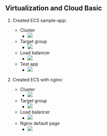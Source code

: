## Virtualization and Cloud Basic

1. Created ECS sample-app:
	* Cluster
		* ![](https://i.imgur.com/usradh2.png)
	* Target group
		* ![](https://i.imgur.com/IHsAvKs.png)
	* Load balancer
		* ![](https://i.imgur.com/OH3JGHn.png)
	* Test app
		* ![](https://i.imgur.com/o7NWVjL.png)

2. Created ECS with nginx:
	* Cluster
		* ![](https://i.imgur.com/NuyuLqf.png)
	* Target group
		* ![](https://i.imgur.com/ahMRxo4.png)
	* Load balancer
		* ![](https://i.imgur.com/CtGKVkp.png)
	* Nginx default page
		* ![](https://i.imgur.com/TNNPLay.png)
 
